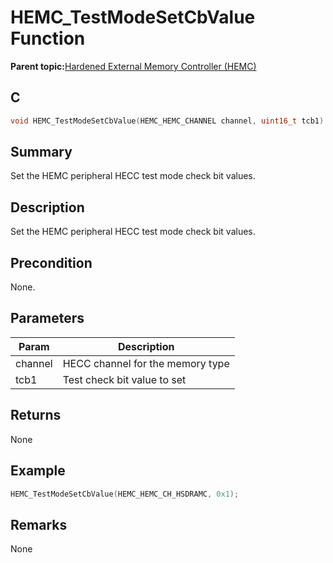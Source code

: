 # HEMC\_TestModeSetCbValue Function

**Parent topic:**[Hardened External Memory Controller \(HEMC\)](GUID-1503BB87-D5B3-4C8C-A91F-2AA286252046.md)

## C

```c
void HEMC_TestModeSetCbValue(HEMC_HEMC_CHANNEL channel, uint16_t tcb1)
```

## Summary

Set the HEMC peripheral HECC test mode check bit values.

## Description

Set the HEMC peripheral HECC test mode check bit values.

## Precondition

None.

## Parameters

|Param|Description|
|-----|-----------|
|channel|HECC channel for the memory type|
|tcb1|Test check bit value to set|

## Returns

None

## Example

```c
HEMC_TestModeSetCbValue(HEMC_HEMC_CH_HSDRAMC, 0x1);
```

## Remarks

None

